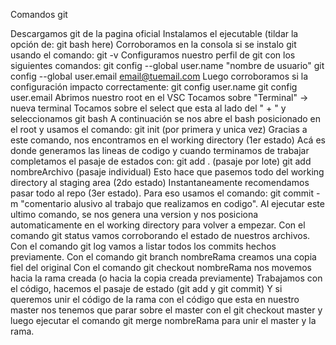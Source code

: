 Comandos git

Descargamos git de la pagina oficial
Instalamos el ejecutable (tildar la opción de: git bash here)
Corroboramos en la consola si se instalo git usando el comando: git -v
Configuramos nuestro perfil de git con los siguientes comandos:
git config --global user.name "nombre de usuario"
git config --global user.email email@tuemail.com 
Luego corroboramos si la configuración impacto correctamente:
git config user.name
git config user.email
Abrimos nuestro root en el VSC
Tocamos sobre "Terminal" -> nueva terminal
Tocamos sobre el select que esta al lado del " + " y seleccionamos git bash
A continuación se nos abre el bash posicionado en el root y usamos el comando: 
git init (por primera y unica vez)
Gracias a este comando, nos encontramos en el working directory (1er estado) Acá es donde generamos las lineas de codigo y cuando terminamos de trabajar completamos el pasaje de estados con:
git add . (pasaje por lote)
git add nombreArchivo (pasaje individual)
Esto hace que pasemos todo del working directory al staging area (2do estado)
Instantaneamente recomendamos pasar todo al repo (3er estado). Para eso usamos el comando:
git commit -m "comentario alusivo al trabajo que realizamos en codigo". 
Al ejecutar este ultimo comando, se nos genera una version y nos posiciona automaticamente en el working directory para volver a empezar.
Con el comando git status vamos corroborando el estado de nuestros archivos.
Con el comando git log vamos a listar todos los commits hechos previamente.
Con el comando git branch nombreRama creamos una copia fiel del original
Con el comando git checkout nombreRama nos movemos hacia la rama creada (o hacia la copia creada previamente)
Trabajamos con el código, hacemos el pasaje de estado (git add y git commit)
Y si queremos unir el código de la rama con el código que esta en nuestro master nos tenemos que parar sobre el master con el git checkout master y luego ejecutar el comando
git merge nombreRama para unir el master y la rama.
